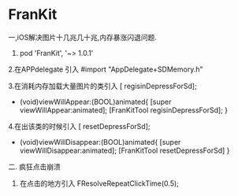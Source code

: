 # FranKit

一,iOS解决图片十几兆几十兆,内存暴涨闪退问题.

1.   pod 'FranKit', '~> 1.0.1'

2.在APPdelegate 引入 #import "AppDelegate+SDMemory.h"

3.在消耗内存加载大量图片的类引入 [ regisinDepressForSd];


- (void)viewWillAppear:(BOOL)animated{
    [super viewWillAppear:animated];
    [FranKitTool regisinDepressForSd];
}

4.在出该类的时候引入 [ resetDepressForSd];

- (void)viewWillDisappear:(BOOL)animated{
    [super viewWillDisappear:animated];
    [FranKitTool resetDepressForSd]
}

二. 疯狂点击崩溃

1. 在点击的地方引入 FResolveRepeatClickTime(0.5);
